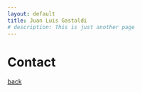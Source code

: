 ```yaml
---
layout: default
title: Juan Luis Gastaldi
# description: This is just another page
---
```


<!-- <script src="{{ 'assets/js/random-color.js' }}"></script> -->

# Contact



[back](./)
